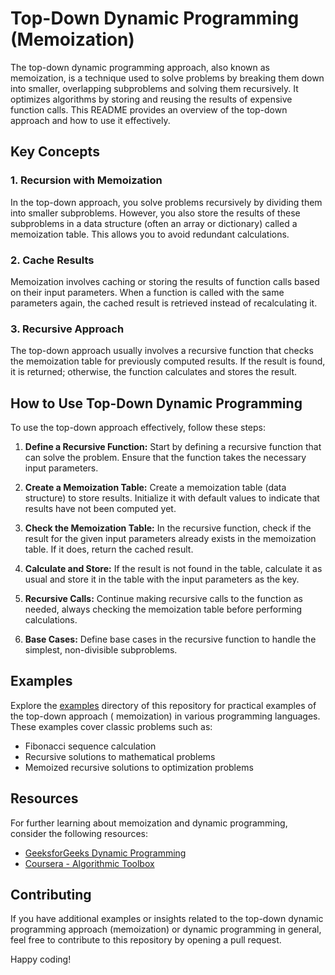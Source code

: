 # Top-Down Dynamic Programming (Memoization)

The top-down dynamic programming approach, also known as memoization, is a technique used to solve problems by breaking
them down into smaller, overlapping subproblems and solving them recursively. It optimizes algorithms by storing and
reusing the results of expensive function calls. This README provides an overview of the top-down approach and how to
use it effectively.

## Key Concepts

### 1. Recursion with Memoization

In the top-down approach, you solve problems recursively by dividing them into smaller subproblems. However, you also
store the results of these subproblems in a data structure (often an array or dictionary) called a memoization table.
This allows you to avoid redundant calculations.

### 2. Cache Results

Memoization involves caching or storing the results of function calls based on their input parameters. When a function
is called with the same parameters again, the cached result is retrieved instead of recalculating it.

### 3. Recursive Approach

The top-down approach usually involves a recursive function that checks the memoization table for previously computed
results. If the result is found, it is returned; otherwise, the function calculates and stores the result.

## How to Use Top-Down Dynamic Programming

To use the top-down approach effectively, follow these steps:

1. **Define a Recursive Function:** Start by defining a recursive function that can solve the problem. Ensure that the
   function takes the necessary input parameters.

2. **Create a Memoization Table:** Create a memoization table (data structure) to store results. Initialize it with
   default values to indicate that results have not been computed yet.

3. **Check the Memoization Table:** In the recursive function, check if the result for the given input parameters
   already exists in the memoization table. If it does, return the cached result.

4. **Calculate and Store:** If the result is not found in the table, calculate it as usual and store it in the table
   with the input parameters as the key.

5. **Recursive Calls:** Continue making recursive calls to the function as needed, always checking the memoization table
   before performing calculations.

6. **Base Cases:** Define base cases in the recursive function to handle the simplest, non-divisible subproblems.

## Examples

Explore the [examples](examples/) directory of this repository for practical examples of the top-down approach (
memoization) in various programming languages. These examples cover classic problems such as:

- Fibonacci sequence calculation
- Recursive solutions to mathematical problems
- Memoized recursive solutions to optimization problems

## Resources

For further learning about memoization and dynamic programming, consider the following resources:

- [GeeksforGeeks Dynamic Programming](https://www.geeksforgeeks.org/dynamic-programming/)
- [Coursera - Algorithmic Toolbox](https://www.coursera.org/learn/algorithmic-toolbox)

## Contributing

If you have additional examples or insights related to the top-down dynamic programming approach (memoization) or
dynamic programming in general, feel free to contribute to this repository by opening a pull request.

Happy coding!
